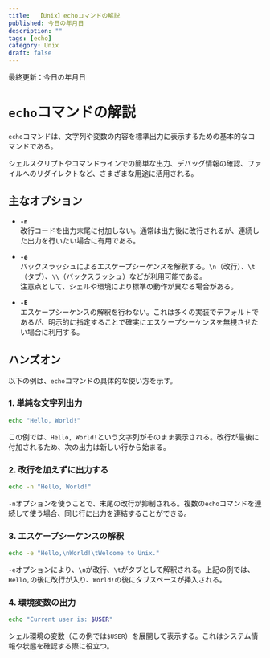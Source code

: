 ```yaml
---
title:  【Unix】echoコマンドの解説
published: 今日の年月日
description: ""
tags: [echo]
category: Unix
draft: false
---
```

最終更新：今日の年月日

# `echo`コマンドの解説

`echo`コマンドは、文字列や変数の内容を標準出力に表示するための基本的なコマンドである。

シェルスクリプトやコマンドラインでの簡単な出力、デバッグ情報の確認、ファイルへのリダイレクトなど、さまざまな用途に活用される。

## 主なオプション

- **`-n`**  
  改行コードを出力末尾に付加しない。通常は出力後に改行されるが、連続した出力を行いたい場合に有用である。

- **`-e`**  
  バックスラッシュによるエスケープシーケンスを解釈する。`\n`（改行）、`\t`（タブ）、`\\`（バックスラッシュ）などが利用可能である。  
  注意点として、シェルや環境により標準の動作が異なる場合がある。

- **`-E`**  
  エスケープシーケンスの解釈を行わない。これは多くの実装でデフォルトであるが、明示的に指定することで確実にエスケープシーケンスを無視させたい場合に利用する。


## ハンズオン

以下の例は、`echo`コマンドの具体的な使い方を示す。

### 1. 単純な文字列出力

```bash
echo "Hello, World!"
```

この例では、`Hello, World!`という文字列がそのまま表示される。改行が最後に付加されるため、次の出力は新しい行から始まる。

### 2. 改行を加えずに出力する

```bash
echo -n "Hello, World!"
```

`-n`オプションを使うことで、末尾の改行が抑制される。複数の`echo`コマンドを連続して使う場合、同じ行に出力を連結することができる。

### 3. エスケープシーケンスの解釈

```bash
echo -e "Hello,\nWorld!\tWelcome to Unix."
```

`-e`オプションにより、`\n`が改行、`\t`がタブとして解釈される。上記の例では、`Hello,`の後に改行が入り、`World!`の後にタブスペースが挿入される。

### 4. 環境変数の出力

```bash
echo "Current user is: $USER"
```

シェル環境の変数（この例では`$USER`）を展開して表示する。これはシステム情報や状態を確認する際に役立つ。

